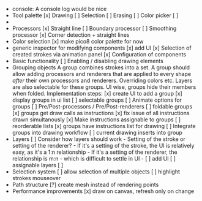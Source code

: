 - console: A console log would be nice
- Tool palette
    [x] Drawing
    [ ] Selection
    [ ] Erasing
    [ ] Color picker
    [ ]
-
- Processors
    [x] Straight line
    [ ] Boundary processor
    [ ] Smoothing processor
    [x] Corner detection + straight lines
- Color selection
    [x] make pico8 color palette for now
- generic inspector for modifying components
    [x] add UI
    [x] Selection of created strokes via animation panel
    [x] Configuration of components
- Basic functionality
    [ ] Enabling / disabling drawing elements
- Grouping objects
    A group combines strokes into a set. A group should allow adding processors and renderers that are applied to every shape _after_ their own processors and renderers. Overriding colors etc. Layers are also selectable for these groups. UI wise, groups hide their members when folded.
    Implementation steps:
    [x] create UI to add a group
    [x] display groups in ui list
    [ ] selectable groups
        [ ] Animate options for groups
        [ ] Pre/Post-processors / Pre/Post-renderers
    [ ] foldable groups
    [x] groups get draw calls as instructions
        [x] fix issue of all instructions drawn simultanously
    [x] Make instructions assignable to groups
        [ ] reorderable lists
    [x] groups have instructions list for drawing
    [ ] Integrate groups into drawing workflow
        [ ] current drawing inserts into group
- Layers
    [ ] Consider how layers should work
        - Setting of the stroke or setting of the renderer?
        - If it's a setting of the stroke, the UI is relatively easy, as it's a 1:n relationship
        - If it's a setting of the renderer, the relationship is m:n - which is difficult to settle in UI
        - 
    [ ] add UI
    [ ] assignable layers
    [ ]
- Selection system
    [ ] allow selection of multiple objects
    [ ] highlight strokes mouseover
- Path structure
    [?] create mesh instead of rendering points
- Performance improvements
    [x] draw on canvas, refresh only on change